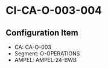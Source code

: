 # CI-CA-O-003-004

## Configuration Item
- CA: CA-O-003
- Segment: O-OPERATIONS
- AMPEL: AMPEL-24-BWB

